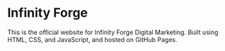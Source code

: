 # Infinity Forge
This is the official website for Infinity Forge Digital Marketing.
Built using HTML, CSS, and JavaScript, and hosted on GitHub Pages.
